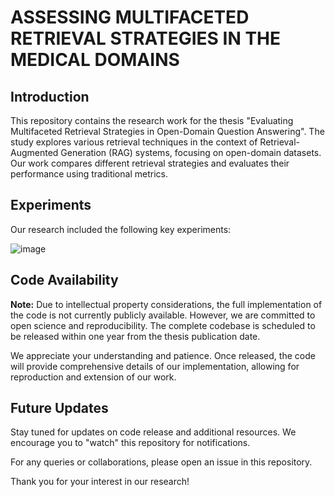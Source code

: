 # ASSESSING MULTIFACETED RETRIEVAL STRATEGIES IN THE MEDICAL DOMAINS

## Introduction

This repository contains the research work for the thesis "Evaluating Multifaceted Retrieval Strategies in Open-Domain Question Answering". The study explores various retrieval techniques in the context of Retrieval-Augmented Generation (RAG) systems, focusing on open-domain datasets. Our work compares different retrieval strategies and evaluates their performance using traditional metrics.

## Experiments

Our research included the following key experiments:

![image](https://github.com/user-attachments/assets/b0214511-6aef-4c78-a570-d5eadb45df42)

## Code Availability

**Note:** Due to intellectual property considerations, the full implementation of the code is not currently publicly available. However, we are committed to open science and reproducibility. The complete codebase is scheduled to be released within one year from the thesis publication date.

We appreciate your understanding and patience. Once released, the code will provide comprehensive details of our implementation, allowing for reproduction and extension of our work.

## Future Updates

Stay tuned for updates on code release and additional resources. We encourage you to "watch" this repository for notifications.

For any queries or collaborations, please open an issue in this repository.

Thank you for your interest in our research!
